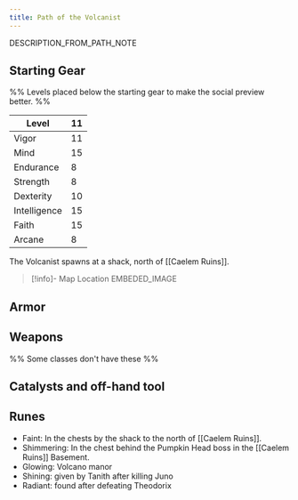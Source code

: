 ```yaml
---
title: Path of the Volcanist
---
```


DESCRIPTION_FROM_PATH_NOTE

## Starting Gear

%% Levels placed below the starting gear to make the social preview better. %%

| Level | 11 |
| ---- | ---- |
| Vigor | 11 |
| Mind | 15 |
| Endurance | 8 |
| Strength | 8 |
| Dexterity | 10 |
| Intelligence | 15 |
| Faith | 15 |
| Arcane | 8 |

The Volcanist spawns at a shack, north of [[Caelem Ruins]].

> [!info]- Map Location
> EMBEDED_IMAGE

## Armor

## Weapons


%% Some classes don't have these %%

## Catalysts and off-hand tool

## Runes
- Faint: In the chests by the shack to the north of [[Caelem Ruins]].
- Shimmering: In the chest behind the Pumpkin Head boss in the [[Caelem Ruins]] Basement.
- Glowing: Volcano manor
- Shining: given by Tanith after killing Juno
- Radiant: found after defeating Theodorix
